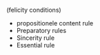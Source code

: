 (felicity conditions)
- propositionele content rule
- Preparatory rules
- Sincerity rule
- Essential rule